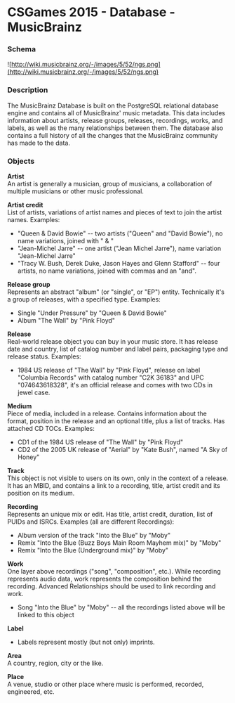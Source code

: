 # CSGames 2015 - Database - MusicBrainz

### Schema

![http://wiki.musicbrainz.org/-/images/5/52/ngs.png](http://wiki.musicbrainz.org/-/images/5/52/ngs.png)

### Description

The MusicBrainz Database is built on the PostgreSQL relational database engine and contains all of MusicBrainz' music metadata. This data includes information about artists, release groups, releases, recordings, works, and labels, as well as the many relationships between them. The database also contains a full history of all the changes that the MusicBrainz community has made to the data.

### Objects

**Artist**  
An artist is generally a musician, group of musicians, a collaboration of multiple musicians or other music professional.

**Artist credit**  
List of artists, variations of artist names and pieces of text to join the artist names. Examples:

- "Queen & David Bowie" -- two artists ("Queen" and "David Bowie"), no name variations, joined with " & "
- "Jean-Michel Jarre" -- one artist ("Jean Michel Jarre"), name variation "Jean-Michel Jarre"
- "Tracy W. Bush, Derek Duke, Jason Hayes and Glenn Stafford" -- four artists, no name variations, joined with commas and an "and".

**Release group**  
Represents an abstract "album" (or "single", or "EP") entity. Technically it's a group of releases, with a specified type. Examples:

- Single "Under Pressure" by "Queen & David Bowie"
- Album "The Wall" by "Pink Floyd"

**Release**  
Real-world release object you can buy in your music store. It has release date and country, list of catalog number and label pairs, packaging type and release status. Examples:

- 1984 US release of "The Wall" by "Pink Floyd", release on label "Columbia Records" with catalog number "C2K 36183" and UPC "074643618328", it's an official release and comes with two CDs in jewel case.

**Medium**  
Piece of media, included in a release. Contains information about the format, position in the release and an optional title, plus a list of tracks. Has attached CD TOCs. Examples:

- CD1 of the 1984 US release of "The Wall" by "Pink Floyd"
- CD2 of the 2005 UK release of "Aerial" by "Kate Bush", named "A Sky of Honey"

**Track**  
This object is not visible to users on its own, only in the context of a release. It has an MBID, and contains a link to a recording, title, artist credit and its position on its medium.

**Recording**  
Represents an unique mix or edit. Has title, artist credit, duration, list of PUIDs and ISRCs. Examples (all are different Recordings):

- Album version of the track "Into the Blue" by "Moby"
- Remix "Into the Blue (Buzz Boys Main Room Mayhem mix)" by "Moby"
- Remix "Into the Blue (Underground mix)" by "Moby"

**Work**  
One layer above recordings ("song", "composition", etc.). While recording represents audio data, work represents the composition behind the recording. Advanced Relationships should be used to link recording and work.

- Song "Into the Blue" by "Moby" -- all the recordings listed above will be linked to this object

**Label**  
- Labels represent mostly (but not only) imprints.

**Area**  
A country, region, city or the like.

**Place**  
A venue, studio or other place where music is performed, recorded, engineered, etc.
